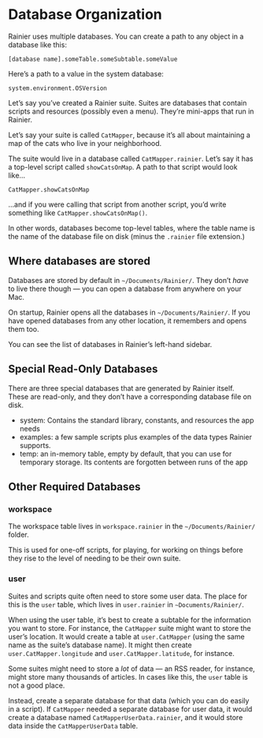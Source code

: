 # Database Organization

Rainier uses multiple databases. You can create a path to any object in a database like this:

`[database name].someTable.someSubtable.someValue`

Here’s a path to a value in the system database:

`system.environment.OSVersion`

Let’s say you’ve created a Rainier suite. Suites are databases that contain scripts and resources (possibly even a menu). They’re mini-apps that run in Rainier.

Let’s say your suite is called `CatMapper`, because it’s all about maintaining a map of the cats who live in your neighborhood.

The suite would live in a database called `CatMapper.rainier`. Let’s say it has a top-level script called `showCatsOnMap`. A path to that script would look like…

`CatMapper.showCatsOnMap`

…and if you were calling that script from another script, you’d write something like `CatMapper.showCatsOnMap()`.

In other words, databases become top-level tables, where the table name is the name of the database file on disk (minus the `.rainier` file extension.)


## Where databases are stored

Databases are stored by default in `~/Documents/Rainier/`. They don’t *have* to live there though — you can open a database from anywhere on your Mac.

On startup, Rainier opens all the databases in `~/Documents/Rainier/`. If you have opened databases from any other location, it remembers and opens them too.

You can see the list of databases in Rainier’s left-hand sidebar.

## Special Read-Only Databases

There are three special databases that are generated by Rainier itself. These are read-only, and they don’t have a corresponding database file on disk.

* system: Contains the standard library, constants, and resources the app needs
* examples: a few sample scripts plus examples of the data types Rainier supports.
* temp: an in-memory table, empty by default, that you can use for temporary storage. Its contents are forgotten between runs of the app

## Other Required Databases

### workspace

The workspace table lives in `workspace.rainier` in the `~/Documents/Rainier/` folder.

This is used for one-off scripts, for playing, for working on things before they rise to the level of needing to be their own suite.

### user

Suites and scripts quite often need to store some user data. The place for this is the `user` table, which lives in `user.rainier` in `~Documents/Rainier/`.

When using the user table, it’s best to create a subtable for the information you want to store. For instance, the `CatMapper` suite might want to store the user’s location. It would create a table at `user.CatMapper` (using the same name as the suite’s database name). It might then create `user.CatMapper.longitude` and `user.CatMapper.latitude`, for instance.

Some suites might need to store a *lot* of data — an RSS reader, for instance, might store many thousands of articles. In cases like this, the `user` table is not a good place.

Instead, create a separate database for that data (which you can do easily in a script). If `CatMapper` needed a separate database for user data, it would create a database named `CatMapperUserData.rainier`, and it would store data inside the `CatMapperUserData` table.

